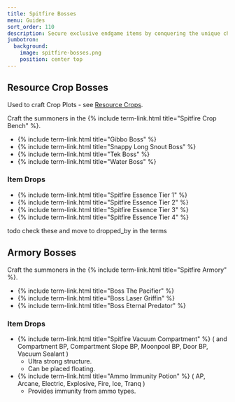 ```yaml
---
title: Spitfire Bosses
menu: Guides
sort_order: 110
description: Secure exclusive endgame items by conquering the unique challenges posed by the custom Spitfire bosses.
jumbotron:
  background:
    image: spitfire-bosses.png
    position: center top
---
```


## Resource Crop Bosses

Used to craft Crop Plots - see [Resource Crops](../resource-crops).

Craft the summoners in the {% include term-link.html title="Spitfire Crop Bench" %}.

- {% include term-link.html title="Gibbo Boss" %}
- {% include term-link.html title="Snappy Long Snout Boss" %}
- {% include term-link.html title="Tek Boss" %}
- {% include term-link.html title="Water Boss" %}

### Item Drops

- {% include term-link.html title="Spitfire Essence Tier 1" %}
- {% include term-link.html title="Spitfire Essence Tier 2" %}
- {% include term-link.html title="Spitfire Essence Tier 3" %}
- {% include term-link.html title="Spitfire Essence Tier 4" %}

todo check these and move to dropped_by in the terms


## Armory Bosses

Craft the summoners in the {% include term-link.html title="Spitfire Armory" %}.

- {% include term-link.html title="Boss The Pacifier" %}
- {% include term-link.html title="Boss Laser Griffin" %}
- {% include term-link.html title="Boss Eternal Predator" %}

### Item Drops

- {% include term-link.html title="Spitfire Vacuum Compartment" %} ( and Compartment BP, Compartment Slope BP, Moonpool BP, Door BP, Vacuum Sealant )
  - Ultra strong structure.
  - Can be placed floating.
- {% include term-link.html title="Ammo Immunity Potion" %} ( AP, Arcane, Electric, Explosive, Fire, Ice, Tranq )
  - Provides immunity from ammo types.
